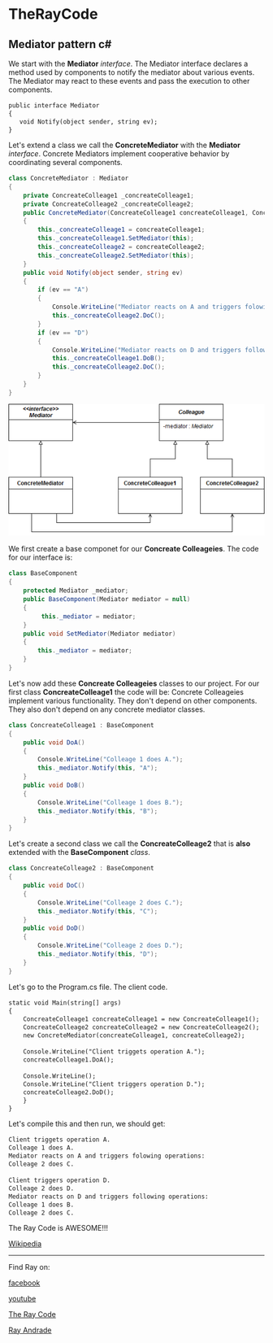 # TheRayCode
## Mediator pattern c#

We start with the **Mediator** *interface*.
The Mediator interface declares a method used by components to notify the mediator about various events. 
The Mediator may react to these events and pass the execution to other components.
```c+
public interface Mediator
{
   void Notify(object sender, string ev);
}
```
Let's extend a class we call the **ConcreteMediator** with the **Mediator** *interface*.
Concrete Mediators implement cooperative behavior by coordinating several components.

```c#
class ConcreteMediator : Mediator
{
    private ConcreateColleage1 _concreateColleage1;
    private ConcreateColleage2 _concreateColleage2;
    public ConcreteMediator(ConcreateColleage1 concreateColleage1, ConcreateColleage2 concreateColleage2)
    {
        this._concreateColleage1 = concreateColleage1;
        this._concreateColleage1.SetMediator(this);
        this._concreateColleage2 = concreateColleage2;
        this._concreateColleage2.SetMediator(this);
    } 
    public void Notify(object sender, string ev)
    {
        if (ev == "A")
        {
            Console.WriteLine("Mediator reacts on A and triggers folowing operations:");
            this._concreateColleage2.DoC();
        }
        if (ev == "D")
        {
            Console.WriteLine("Mediator reacts on D and triggers following operations:");
            this._concreateColleage1.DoB();
            this._concreateColleage2.DoC();
        }
    }
}
```
![Mediator](/UMLs/images/Mediator/Mediator-2.png)

We first create a base componet for our **Concreate Colleageies**.
The code for our interface is:
```c#
class BaseComponent
{
    protected Mediator _mediator;
    public BaseComponent(Mediator mediator = null)
    {
         this._mediator = mediator;
    }
    public void SetMediator(Mediator mediator)
    {
        this._mediator = mediator;
    }
}
```

Let's now add these **Concreate Colleageies** classes to our project.
For our first class **ConcreateColleage1** the code will be:
Concrete Colleageies implement various functionality. 
They don't depend on other components. 
They also don't depend on any concrete mediator classes.

```c#
class ConcreateColleage1 : BaseComponent
{
    public void DoA()
    {
        Console.WriteLine("Colleage 1 does A.");
        this._mediator.Notify(this, "A");
    }
    public void DoB()
    {
        Console.WriteLine("Colleage 1 does B.");
        this._mediator.Notify(this, "B");
    }
}
```

Let's create a second class we call the **ConcreateColleage2** that is **also** extended with the **BaseComponent** *class*.
```c#
class ConcreateColleage2 : BaseComponent
{
    public void DoC()
    {
        Console.WriteLine("Colleage 2 does C.");
        this._mediator.Notify(this, "C");
    }
    public void DoD()
    {
        Console.WriteLine("Colleage 2 does D.");
        this._mediator.Notify(this, "D");
    }
}
```

Let's go to the Program.cs file.
The client code.
```c+
static void Main(string[] args)
{
    ConcreateColleage1 concreateColleage1 = new ConcreateColleage1();
    ConcreateColleage2 concreateColleage2 = new ConcreateColleage2();
    new ConcreteMediator(concreateColleage1, concreateColleage2);

    Console.WriteLine("Client triggets operation A.");
    concreateColleage1.DoA();

    Console.WriteLine();
    Console.WriteLine("Client triggers operation D.");
    concreateColleage2.DoD();
    }
}
```
Let's compile this and then run, we should get:
```run
Client triggets operation A.
Colleage 1 does A.
Mediator reacts on A and triggers folowing operations:
Colleage 2 does C.

Client triggers operation D.
Colleage 2 does D.
Mediator reacts on D and triggers following operations:
Colleage 1 does B.
Colleage 2 does C.
```

The Ray Code is AWESOME!!!


[Wikipedia](https://en.wikipedia.org/wiki/Mediator_pattern)

----------------------------------------------------------------------------------------------------

Find Ray on:

[facebook](https://www.facebook.com/TheRayCode/)

[youtube](https://www.youtube.com/user/AndradeRay/)

[The Ray Code](https://www.RayAndrade.com)

[Ray Andrade](https://www.RayAndrade.org)
